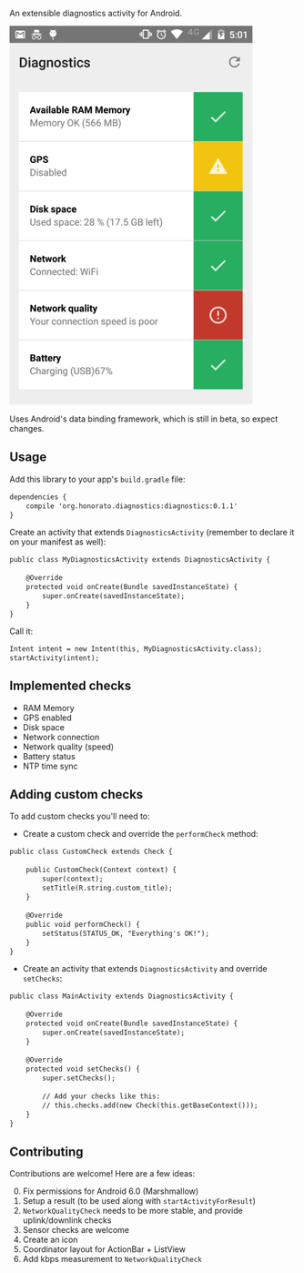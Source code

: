 An extensible diagnostics activity for Android.

![](./images/sample.jpg)

Uses Android's data binding framework, which is still in beta, so expect changes.

## Usage

Add this library to your app's `build.gradle` file:

```
dependencies {
    compile 'org.honorato.diagnostics:diagnostics:0.1.1'
}
```

Create an activity that extends `DiagnosticsActivity` (remember to declare it on your manifest as well):

```
public class MyDiagnosticsActivity extends DiagnosticsActivity {

    @Override
    protected void onCreate(Bundle savedInstanceState) {
        super.onCreate(savedInstanceState);
    }
}
```

Call it:

```
Intent intent = new Intent(this, MyDiagnosticsActivity.class);
startActivity(intent);
```

## Implemented checks

- RAM Memory
- GPS enabled
- Disk space
- Network connection
- Network quality (speed)
- Battery status
- NTP time sync

## Adding custom checks

To add custom checks you'll need to:

- Create a custom check and override the `performCheck` method:

```
public class CustomCheck extends Check {

    public CustomCheck(Context context) {
        super(context);
        setTitle(R.string.custom_title);
    }

    @Override
    public void performCheck() {
        setStatus(STATUS_OK, "Everything's OK!");
    }
}
```

- Create an activity that extends `DiagnosticsActivity` and override `setChecks`:

```
public class MainActivity extends DiagnosticsActivity {

    @Override
    protected void onCreate(Bundle savedInstanceState) {
        super.onCreate(savedInstanceState);
    }

    @Override
    protected void setChecks() {
        super.setChecks();

        // Add your checks like this:
        // this.checks.add(new Check(this.getBaseContext()));
    }
}
```

## Contributing

Contributions are welcome! Here are a few ideas:

0. Fix permissions for Android 6.0 (Marshmallow)
1. Setup a result (to be used along with `startActivityForResult`)
2. `NetworkQualityCheck` needs to be more stable, and provide uplink/downlink checks
3. Sensor checks are welcome
4. Create an icon
5. Coordinator layout for ActionBar + ListView
6. Add kbps measurement to `NetworkQualityCheck`
